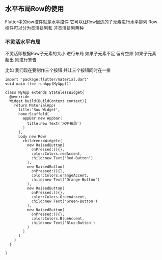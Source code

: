 ## 水平布局Row的使用  
Flutter中的row控件就是水平控件 它可以让Row里边的子元素进行水平排列
Row控件可以分为灵活排列和 非灵活排列两种 
### 不灵活水平布局
不灵活即根据Row子元素的大小 进行布局 如果子元素不足 留有空隙 如果子元素超出 则进行警告

比如 我们现在要制作三个按钮 并让三个按钮同时在一排   
```
import 'package:flutter/material.dart'
void main ()=> runApp(MyApp())

class MyApp extends StatelessWidget{
  @override
  Widget build(BuildContext context){
    return MaterialApp(
      title:'Row Widget',
      home:Scaffold(
        appBar:new Appbar(
          title:new Text('水平布局')
        )
      ),
      body new Row(
        children:<Widget>[
          new RaisedButton(
            onPressed:(){},
            color:Colors.redAccent,
            child:new Text('Red-Button')
          ),
          new RaisedButton(
            onPressed:(){},
            color:Colors.orangeAccent,
            child:new Text('Orange-Button')
          ),
          new RaisedButton(
            onPressed:(){},
            color:Colors.GreenAccent,
            child:new Text('Green-Button')
          ),
          new RaisedButton(
            onPressed:(){},
            color:Colors.BlueAccent,
            child:new Text('Blue-Button')
          )
        ]
      )
    )
  }

}

```